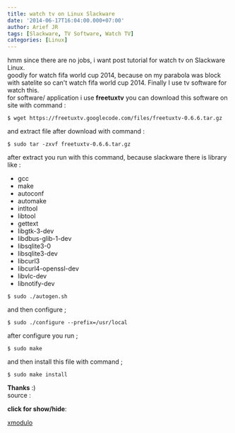 ```yaml
---
title: watch tv on Linux Slackware
date: '2014-06-17T16:04:00.000+07:00'
author: Arief JR
tags: [Slackware, TV Software, Watch TV]
categories: [Linux]
---
```


hmm since there are no jobs, i want post tutorial for watch tv on Slackware Linux.  
goodly for watch fifa world cup 2014, because on my parabola was block with satelite so can't watch fifa world cup 2014. Finally I use tv software for watch this.  
for software/ application i use **freetuxtv** you can download this software on site with command :  

```
$ wget https://freetuxtv.googlecode.com/files/freetuxtv-0.6.6.tar.gz
```
  
and extract file after download with command :  

```
$ sudo tar -zxvf freetuxtv-0.6.6.tar.gz
```
  
after extract you run with this command, because slackware there is library like :  

* gcc
* make
* autoconf
* automake
* intltool
* libtool
* gettext
* libgtk-3-dev
* libdbus-glib-1-dev
* libsqlite3-0
* libsqlite3-dev
* libcurl3
* libcurl4-openssl-dev
* libvlc-dev
* libnotify-dev


```
$ sudo ./autogen.sh
```
  
and then configure ;  

```
$ sudo ./configure --prefix=/usr/local
```
  
after configure you run ;  

```
$ sudo make
```
  
and then install this file with command ;  

```
$ sudo make install
```

 
**Thanks** :)  
source :  

**click for show/hide**: 

[xmodulo](https://xmodulo.com/2014/02/watch-free-online-tv-linux.html)